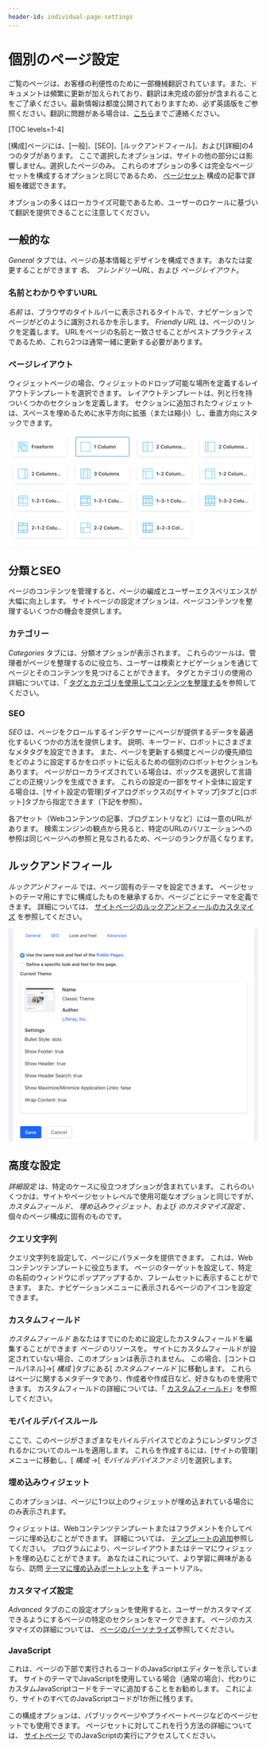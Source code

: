 ```yaml
---
header-id: individual-page-settings
---
```


# 個別のページ設定

<p class="alert alert-info"><span class="wysiwyg-color-blue120">ご覧のページは、お客様の利便性のために一部機械翻訳されています。また、ドキュメントは頻繁に更新が加えられており、翻訳は未完成の部分が含まれることをご了承ください。最新情報は都度公開されておりますため、必ず英語版をご参照ください。翻訳に問題がある場合は、<a href="mailto:support-content-jp@liferay.com">こちら</a>までご連絡ください。</span></p>

[TOC levels=1-4]

[構成]ページには、[一般]、[SEO]、[ルックアンドフィール]、および[詳細]の4つのタブがあります。 ここで選択したオプションは、サイトの他の部分には影響しません。選択したページのみ。 これらのオプションの多くは完全なページセットを構成するオプションと同じであるため、 [ページセット](/docs/7-1/user/-/knowledge_base/u/configuring-page-sets) 構成の記事で詳細を確認できます。

オプションの多くはローカライズ可能であるため、ユーザーのロケールに基づいて翻訳を提供できることに注意してください。

## 一般的な

*General* タブでは、ページの基本情報とデザインを構成できます。 あなたは変更することができます *名*、 *フレンドリーURL*、および *ページレイアウト*。

### 名前とわかりやすいURL

*名前* は、ブラウザのタイトルバーに表示されるタイトルで、ナビゲーションでページがどのように識別されるかを示します。 *Friendly URL* は、ページのリンクを定義します。 URLをページの名前と一致させることがベストプラクティスであるため、これら2つは通常一緒に更新する必要があります。

### ページレイアウト

ウィジェットページの場合、ウィジェットのドロップ可能な場所を定義するレイアウトテンプレートを選択できます。 レイアウトテンプレートは、列と行を持ついくつかのセクションを定義します。 セクションに追加されたウィジェットは、スペースを埋めるために水平方向に拡張（または縮小）し、垂直方向にスタックできます。

![図1：ページのレイアウトテンプレートの設定。](../../../../../images/page-select-layout.png)

## 分類とSEO

ページのコンテンツを管理すると、ページの編成とユーザーエクスペリエンスが大幅に向上します。 サイトページの設定オプションは、ページコンテンツを整理するいくつかの機会を提供します。

### カテゴリー

*Categories* タブには、分類オプションが表示されます。 これらのツールは、管理者がページを整理するのに役立ち、ユーザーは検索とナビゲーションを通じてページとそのコンテンツを見つけることができます。 タグとカテゴリの使用の詳細については、「 [タグとカテゴリを使用してコンテンツを整理する](/docs/7-1/user/-/knowledge_base/u/organizing-content-with-tags-and-categories)を参照してください。

### SEO

*SEO* は、ページをクロールするインデクサーにページが提供するデータを最適化するいくつかの方法を提供します。 説明、キーワード、ロボットにさまざまなメタタグを設定できます。 また、ページを更新する頻度とページの優先順位をどのように設定するかをロボットに伝えるための個別のロボットセクションもあります。 ページがローカライズされている場合は、ボックスを選択して言語ごとの正規リンクを生成できます。 これらの設定の一部をサイト全体に設定する場合は、[サイト設定の管理]ダイアログボックスの[サイトマップ]タブと[ロボット]タブから指定できます（下記を参照）。

各アセット（Webコンテンツの記事、ブログエントリなど）には一意のURLがあります。 検索エンジンの観点から見ると、特定のURLのバリエーションへの参照は同じページへの参照と見なされるため、ページのランクが高くなります。

## ルックアンドフィール

*ルックアンドフィール* では、ページ固有のテーマを設定できます。 ページセットのテーマ用にすでに構成したものを継承するか、ページごとにテーマを定義できます。 詳細については、 [サイトページのルックアンドフィールのカスタマイズ](/docs/7-1/user/-/knowledge_base/u/page-set-look-and-feel) を参照してください。

![図2：ルックアンドフィールページの構成の表示 .](../../../../../images/page-look-and-feel.png)

## 高度な設定

*詳細設定* は、特定のケースに役立つオプションが含まれています。 これらのいくつかは、サイトやページセットレベルで使用可能なオプションと同じですが、 *カスタムフィールド*、 *埋め込みウィジェット*、および *のカスタマイズ設定* 、個々のページ構成に固有のものです。

### クエリ文字列

クエリ文字列を設定して、ページにパラメータを提供できます。 これは、Webコンテンツテンプレートに役立ちます。 ページのターゲットを設定して、特定の名前のウィンドウにポップアップするか、フレームセットに表示することができます。 また、ナビゲーションメニューに表示されるページのアイコンを設定できます。

### カスタムフィールド

*カスタムフィールド* あなたはすでにのために設定したカスタムフィールドを編集することができます *ページ* のリソースを。 サイトにカスタムフィールドが設定されていない場合、このオプションは表示されません。 この場合、[コントロールパネル]→[ *構成* ]タブにある[ *カスタムフィールド* ]に移動します。 これらはページに関するメタデータであり、作成者や作成日など、好きなものを使用できます。 カスタムフィールドの詳細については、「 [カスタムフィールド](/docs/7-1/user/-/knowledge_base/u/setting-up)」を参照してください。

### モバイルデバイスルール

ここで、このページがさまざまなモバイルデバイスでどのようにレンダリングされるかについてのルールを適用します。 これらを作成するには、[サイトの管理]メニューに移動し、[ *構成* →[ *モバイルデバイスファミリ*]を選択します。

### 埋め込みウィジェット

このオプションは、ページに1つ以上のウィジェットが埋め込まれている場合にのみ表示されます。

ウィジェットは、Webコンテンツテンプレートまたはフラグメントを介してページに埋め込むことができます。 詳細については、 [テンプレートの追加](/docs/7-1/user/-/knowledge_base/u/adding-templates)参照してください。 プログラムにより、ページレイアウトまたはテーマにウィジェットを埋め込むことができます。 あなたはこれについて、より学習に興味があるなら、訪問 [テーマに埋め込みポートレットを](develop/tutorials/-/knowledge_base/7-1/embedding-portlets-in-themes) チュートリアル。

### カスタマイズ設定

*Advanced* タブのこの設定オプションを使用すると、ユーザーがカスタマイズできるようにするページの特定のセクションをマークできます。 ページのカスタマイズの詳細については、 [ページのパーソナライズ](/docs/7-1/user/-/knowledge_base/u/personalizing-pages)参照してください。

### JavaScript

これは、ページの下部で実行されるコードのJavaScriptエディターを示しています。 サイトのテーマでJavaScriptを使用している場合（通常の場合）、代わりにカスタムJavaScriptコードをテーマに追加することをお勧めします。 これにより、サイトのすべてのJavaScriptコードが1か所に残ります。

この構成オプションは、パブリックページやプライベートページなどのページセットでも使用できます。 ページセットに対してこれを行う方法の詳細については、 [サイトページ](/docs/7-1/user/-/knowledge_base/u/advanced-page-set-options#executing-javascript-in-site-pages) でのJavaScriptの実行にアクセスしてください。
